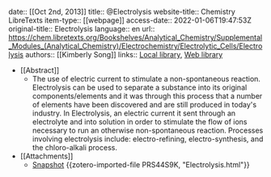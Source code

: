 date:: [[Oct 2nd, 2013]]
title:: @Electrolysis
website-title:: Chemistry LibreTexts
item-type:: [[webpage]]
access-date:: 2022-01-06T19:47:53Z
original-title:: Electrolysis
language:: en
url:: https://chem.libretexts.org/Bookshelves/Analytical_Chemistry/Supplemental_Modules_(Analytical_Chemistry)/Electrochemistry/Electrolytic_Cells/Electrolysis
authors:: [[Kimberly Song]]
links:: [Local library](zotero://select/library/items/5U8LC3YZ), [Web library](https://www.zotero.org/users/8784047/items/5U8LC3YZ)

- [[Abstract]]
	- The use of electric current to stimulate a non-spontaneous reaction. Electrolysis can be used to separate a substance into its original components/elements and it was through this process that a number of elements have been discovered and are still produced in today's industry. In Electrolysis, an electric current it sent through an electrolyte and into solution in order to stimulate the flow of ions necessary to run an otherwise non-spontaneous reaction. Processes involving electrolysis include: electro-refining, electro-synthesis, and the chloro-alkali process.
- [[Attachments]]
	- [Snapshot](https://chem.libretexts.org/Bookshelves/Analytical_Chemistry/Supplemental_Modules_(Analytical_Chemistry)/Electrochemistry/Electrolytic_Cells/Electrolysis) {{zotero-imported-file PRS44S9K, "Electrolysis.html"}}